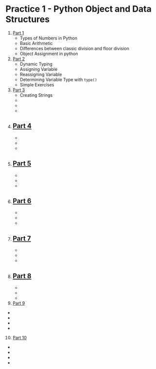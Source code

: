 # Practice 1 - Python Object and Data Structures

1. [Part 1](part_1.ipynb)
   - Types of Numbers in Python
   - Basic Arithmetic
   - Differences between classic division and floor division
   - Object Assignment in python
2. [Part 2](part_2.ipynb)
   - Dynamic Typing
   - Assigning Variable
   - Reassigning Variable
   - Determining Variable Type with ``type()``
   - Simple Exercises
3. [Part 3](part_3.ipynb)
   - Creating Strings
   - 
   - 
   - 
4. [Part 4]()
   - 
   - 
   - 
   - 
5. [Part 5]()
   - 
   - 
   - 
   - 
6. [Part 6]()
   - 
   - 
   - 
   - 
7. [Part 7]()
   - 
   - 
   - 
   - 
8. [Part 8]()
   - 
   - 
   - 
   - 
9.  [Part 9]()
   - 
   - 
   - 
   - 
10. [Part 10]()
   - 
   - 
   - 
   - 
